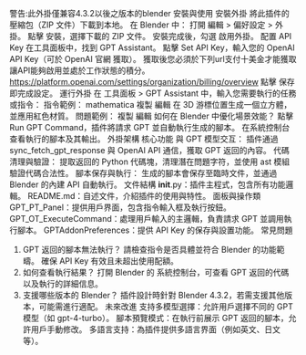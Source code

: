 警告:此外掛僅兼容4.3.2以後之版本的blender
安裝與使用
安裝外掛
將此插件的壓縮包（ZIP 文件）下載到本地。
在 Blender 中：
打開 編輯 > 偏好設定 > 外掛。
點擊 安裝，選擇下載的 ZIP 文件。
安裝完成後，勾選 啟用外掛。
配置 API Key
在工具面板中，找到 GPT Assistant。
點擊 Set API Key，輸入您的 OpenAI API Key（可於 OpenAI 官網 獲取）。
獲取後您必須於下列url支付十美金才能獲取讓API能夠啟用並處於工作狀態的積分。
https://platform.openai.com/settings/organization/billing/overview
點擊 保存 即完成設定。
運行外掛
在 工具面板 > GPT Assistant 中，輸入您需要執行的任務或指令：
指令範例：
mathematica
複製
編輯
在 3D 游標位置生成一個立方體，並應用紅色材質。
問題範例：
複製
編輯
如何在 Blender 中優化場景效能？
點擊 Run GPT Command，插件將請求 GPT 並自動執行生成的腳本。
在系統控制台查看執行的腳本及其輸出。
外掛架構
核心功能
與 GPT 模型交互：
插件通過 sync_fetch_gpt_response 與 OpenAI API 通信，獲取 GPT 返回的內容。
代碼清理與驗證：
提取返回的 Python 代碼塊，清理潛在問題字符，並使用 ast 模組驗證代碼合法性。
腳本保存與執行：
生成的腳本會保存至臨時文件，並通過 Blender 的內建 API 自動執行。
文件結構
__init__.py：插件主程式，包含所有功能邏輯。
README.md：自述文件，介紹插件的使用與特性。
面板與操作類
GPT_PT_Panel：提供用戶界面，包含指令輸入框及執行按鈕。
GPT_OT_ExecuteCommand：處理用戶輸入的主邏輯，負責請求 GPT 並調用執行腳本。
GPTAddonPreferences：提供 API Key 的保存與設置功能。
常見問題
1. GPT 返回的腳本無法執行？
請檢查指令是否具體並符合 Blender 的功能範疇。
確保 API Key 有效且未超出使用配額。
2. 如何查看執行結果？
打開 Blender 的 系統控制台，可查看 GPT 返回的代碼以及執行的詳細信息。
3. 支援哪些版本的 Blender？
插件設計時針對 Blender 4.3.2，若需支援其他版本，可能需進行適配。
未來改進
支持多模型選擇：允許用戶選擇不同的 GPT 模型（如 gpt-4-turbo）。
腳本預覽模式：在執行前展示 GPT 返回的腳本，允許用戶手動修改。
多語言支持：為插件提供多語言界面（例如英文、日文等）。

